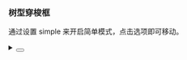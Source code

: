 ### 树型穿梭框

通过设置 <yc-tag>simple</yc-tag> 来开启简单模式，点击选项即可移动。

<div class="cell-demo vp-raw">
  <yc-transfer
    :data="transferData"
    :default-value="value">
    <template #source="{ data, selectedKeys, onSelect }">
      <a-tree
        :checkable="true"
        checked-strategy="child"
        :checked-keys="selectedKeys"
        :data="getTreeData(data)"
        @check="onSelect" />
    </template>
  </yc-transfer>
</div>

<script setup>
import { Tree as ATree } from '@arco-design/web-vue';
const treeData = [
  {
    title: 'Trunk 0-0',
    key: '0-0',
    children: [
      {
        title: 'Leaf 0-0-1',
        key: '0-0-1',
      },
      {
        title: 'Branch 0-0-2',
        key: '0-0-2',
        children: [
          {
            title: 'Leaf 0-0-2-1',
            key: '0-0-2-1',
          },
          {
            title: 'Leaf 0-0-2-2',
            key: '0-0-2-2',
          },
        ],
      },
    ],
  },
  {
    title: 'Trunk 0-1',
    key: '0-1',
    children: [
      {
        title: 'Branch 0-1-1',
        key: '0-1-1',
        children: [
          {
            title: 'Leaf 0-1-1-1',
            key: '0-1-1-1',
          },
          {
            title: 'Leaf 0-1-1-2',
            key: '0-1-1-2',
          },
        ],
      },
      {
        title: 'Leaf 0-1-2',
        key: '0-1-2',
      },
    ],
  },
];

const getTransferData = (treeData = [], transferDataSource = []) => {
  treeData.forEach((item) => {
    if (item.children) getTransferData(item.children, transferDataSource);
    else transferDataSource.push({ label: item.title, value: item.key });
  });
  return transferDataSource;
};

const getTreeData = (data = []) => {
  const values = data.map((item) => item.value);

  const travel = (_treeData = []) => {
    const treeDataSource = [];
    _treeData.forEach((item) => {
      if (item.children || values.includes(item.key)) {
        treeDataSource.push({
          title: item.title,
          key: item.key,
          children: travel(item.children),
        });
      }
    });
    return treeDataSource;
  };

  return travel(treeData);
};

const transferData = getTransferData(treeData);

const value = ['0-0-2-1'];
</script>

<details>
<summary>
 <button class="code-btn"  >
    <icon-code />
 </button>
</summary>

```vue
<template>
  <yc-transfer
    :data="transferData"
    :default-value="value">
    <template #source="{ data, selectedKeys, onSelect }">
      <a-tree
        :checkable="true"
        checked-strategy="child"
        :checked-keys="selectedKeys"
        :data="getTreeData(data)"
        @check="onSelect" />
    </template>
  </yc-transfer>
</template>

<script setup>
import { Tree as ATree } from '@arco-design/web-vue';
const treeData = [
  {
    title: 'Trunk 0-0',
    key: '0-0',
    children: [
      {
        title: 'Leaf 0-0-1',
        key: '0-0-1',
      },
      {
        title: 'Branch 0-0-2',
        key: '0-0-2',
        children: [
          {
            title: 'Leaf 0-0-2-1',
            key: '0-0-2-1',
          },
          {
            title: 'Leaf 0-0-2-2',
            key: '0-0-2-2',
          },
        ],
      },
    ],
  },
  {
    title: 'Trunk 0-1',
    key: '0-1',
    children: [
      {
        title: 'Branch 0-1-1',
        key: '0-1-1',
        children: [
          {
            title: 'Leaf 0-1-1-1',
            key: '0-1-1-1',
          },
          {
            title: 'Leaf 0-1-1-2',
            key: '0-1-1-2',
          },
        ],
      },
      {
        title: 'Leaf 0-1-2',
        key: '0-1-2',
      },
    ],
  },
];

const getTransferData = (treeData = [], transferDataSource = []) => {
  treeData.forEach((item) => {
    if (item.children) getTransferData(item.children, transferDataSource);
    else transferDataSource.push({ label: item.title, value: item.key });
  });
  return transferDataSource;
};

const getTreeData = (data = []) => {
  const values = data.map((item) => item.value);

  const travel = (_treeData = []) => {
    const treeDataSource = [];
    _treeData.forEach((item) => {
      if (item.children || values.includes(item.key)) {
        treeDataSource.push({
          title: item.title,
          key: item.key,
          children: travel(item.children),
        });
      }
    });
    return treeDataSource;
  };

  return travel(treeData);
};

const transferData = getTransferData(treeData);

const value = ['0-0-2-1'];
</script>
```

</details>
